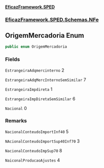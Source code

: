 #### [EficazFramework.SPED](EficazFrameworkSPED.md 'EficazFramework SPED')
### [EficazFramework.SPED.Schemas.NFe](EficazFramework.SPED.Schemas.NFe.md 'EficazFramework.SPED.Schemas.NFe')

## OrigemMercadoria Enum

```csharp
public enum OrigemMercadoria
```
### Fields

<a name='EficazFramework.SPED.Schemas.NFe.OrigemMercadoria.EstrangeiraAdqmercinterno'></a>

`EstrangeiraAdqmercinterno` 2

<a name='EficazFramework.SPED.Schemas.NFe.OrigemMercadoria.EstrangeiraAdqMercInternoSemSimilar'></a>

`EstrangeiraAdqMercInternoSemSimilar` 7

<a name='EficazFramework.SPED.Schemas.NFe.OrigemMercadoria.EstrangeiraImpdireta'></a>

`EstrangeiraImpdireta` 1

<a name='EficazFramework.SPED.Schemas.NFe.OrigemMercadoria.EstrangeiraImpDiretaSemSimilar'></a>

`EstrangeiraImpDiretaSemSimilar` 6

<a name='EficazFramework.SPED.Schemas.NFe.OrigemMercadoria.Nacional'></a>

`Nacional` 0

### Remarks

<a name='EficazFramework.SPED.Schemas.NFe.OrigemMercadoria.NacionalConteudoImportInf40'></a>

`NacionalConteudoImportInf40` 5

<a name='EficazFramework.SPED.Schemas.NFe.OrigemMercadoria.NAcionalConteudoImportSup40Inf70'></a>

`NAcionalConteudoImportSup40Inf70` 3

<a name='EficazFramework.SPED.Schemas.NFe.OrigemMercadoria.NacionalConteudoImpSup70'></a>

`NacionalConteudoImpSup70` 8

<a name='EficazFramework.SPED.Schemas.NFe.OrigemMercadoria.NaiconalProducaoAjustes'></a>

`NaiconalProducaoAjustes` 4